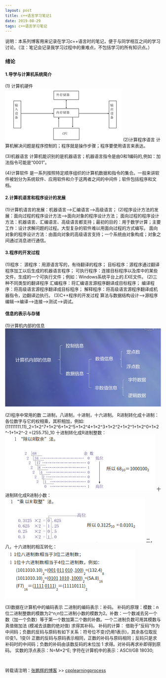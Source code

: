 ```yaml
---
layout: post
title: c++语言学习笔记1
date: 2019-08-29
tags: c++语言学习笔记
---
```


说明：本系列博客用来记录在学习c++语言时的笔记，便于与同学相互之间的学习讨论。（注：笔记会记录我学习过程中的重难点，不包括学习的所有知识点。）

### 绪论
#### 1.导学与计算机系统简介
(1) 计算机硬件
<br />
![](/images/posts/cpp_learning_process/1.png)
(2)计算程序语言
  计算机解决问题是程序控制的；程序就是操作步骤；程序要使用语言来表达。

(3)机器语言
  计算机能识别的是机器语言；机器语言指令是由0和1编码的,例如：加法指令可能是“0001”。

(4)计算软件
  是一系列按照特定顺序组织的计算机数据和指令的集合。一般来讲软件被划分为系统软件、应用软件和介于这两者之间的中间件；软件包括程序和文档。

#### 2.计算机语言和程序设计的发展
(1)计算机语言的发展：机器语言——>汇编语言——>高级语言；
(2)程序设计方法的发展：面向过程的程序设计方法——>面向对象的程序设计方法；
面向过程的程序设计方法：机器语言、汇编语言、高级语言都支持；最初的目的：用于数学计算；主要工作：设计求解问题的过程。大型复杂的软件难以用面向过程的方式编写。
面向对象的程序设计方法：由面向对象的高级语言支持；一个系统由对象构成；对象之间通过消息进行通信。

#### 3.程序的开发过程
(1)程序：
源程序：用源语言写的，有待翻译的程序；
目标程序：源程序通过翻译程序加工以后生成的机器语言程序；
可执行程序：连接目标程序以及库中的某些文件，生成的一个可执行文件；例如：Windows系统平台上的.EXE文件。
(2)三种不同类型的翻译程序
汇编程序：将汇编语言源程序翻译成目标程序；
编译程序：将高级语言源程序翻译成目标程序；
解释程序：将高级语言源程序翻译成机器指令，边翻译边执行。
(3)C++程序的开发过程
算法与数据结构设计——>源程序编辑——>编译——>连接——>测试——>调试。

#### 信息的表示与存储
(1)计算机内部的信息
<br />
![](/images/posts/cpp_learning_process/2.png)

(2)程序中常用的数
二进制，八进制，十进制，十六进制。
R进制转化成十进制：各位数字与它的权相乘，其积相加，例如:
(11111111.11)_2=1×2^7+1×2^6+1×2^5+1×2^4+1×2^3+1×2^2+1×2^1+1×2^0+1×2^-1+1×2^-2 =(255.75)_10
十进制转化成R进制整数：
<br />
![](/images/posts/cpp_learning_process/3.png)
十进制转化成R进制小数：
<br />
![](/images/posts/cpp_learning_process/4.png)
二，八，十六进制的相互转化：
<br />
![](/images/posts/cpp_learning_process/5.png)

(3)数据在计算机中的编码表示
二进制的编码表示：补码。
补码的原理：模数：n位二进制整数的模数为2^n;n位二进制小数的模数为2。补数：一个数减去另一个数（加一个负数）等于第一个数加第二个数的补数。一个二进制负数可用其模数与真值做加法 (模减去该数的绝对值) 求得其补码。
补码的计算：
借助于“反码”作为中间码；负数的反码与原码有如下关系：符号位不变(仍用1表示)，其余各位取反(0变1，1变0)
正数的反码与原码表示相同，正数的补码与原码相同；反码只是求补码时的中间码；负数的补码由该数反码的末位加 1 求得。对补码再求补即得到原码。
实数的浮点表示：N=M×2^E; 字符在计算机中的表示：ASCll/GB 18030;





<br>

转载请注明：[张鹏辉的博客](http://danielzph.github.io) >> [cpplearningprocess](https://danielzph.github.io/2019/08/cpplearningprocess1/)


